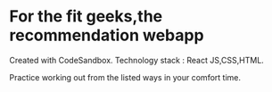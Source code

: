 # For the fit geeks,the recommendation webapp
Created with CodeSandbox.
Technology stack : React JS,CSS,HTML.

Practice working out from the listed ways in your comfort time.
